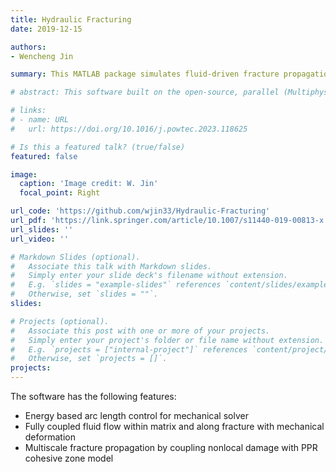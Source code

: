 ```yaml
---
title: Hydraulic Fracturing
date: 2019-12-15

authors:
- Wencheng Jin

summary: This MATLAB package simulates fluid-driven fracture propagation in porous, anisotropic materials across multiple scales. It combines a meso-scale nonlocal damage model, a macro-scale cohesive zone model, and a transition algorithm to capture multiscale mechanical behavior. Fluid flow in both the matrix and fractures is modeled using Darcy’s and Cubic laws, and XFEM is employed for discretization and solution of the boundary value problems.

# abstract: This software built on the open-source, parallel (Multiphysics Object-Oriented Simulation Environment) framework, using the finite-element method. It solves the momentum balance and mass conservation equations for hydraulic fracturing using numerical techniques such as the discontinuous Galerkin method, cohesive zone models, and multiphase, multicomponent fluid-flow simulations. This allows the software to simulate proppant-fluid mixture-driven fracture propagation, proppant transport and settling, and fracture closure with proppant compaction. ELK solves the coupled dynamic hydromechanical governing equations for electric shocking (i.e., pulsed-power-induced fracturing). A damage model and permeability and stiffness evolution constitutive laws have been incorporated to simulate multi-fracture propagation in saturated environments. 

# links:
# - name: URL
#   url: https://doi.org/10.1016/j.powtec.2023.118625

# Is this a featured talk? (true/false)
featured: false

image:
  caption: 'Image credit: W. Jin'
  focal_point: Right

url_code: 'https://github.com/wjin33/Hydraulic-Fracturing'
url_pdf: 'https://link.springer.com/article/10.1007/s11440-019-00813-x'
url_slides: ''
url_video: ''

# Markdown Slides (optional).
#   Associate this talk with Markdown slides.
#   Simply enter your slide deck's filename without extension.
#   E.g. `slides = "example-slides"` references `content/slides/example-slides.md`.
#   Otherwise, set `slides = ""`.
slides:

# Projects (optional).
#   Associate this post with one or more of your projects.
#   Simply enter your project's folder or file name without extension.
#   E.g. `projects = ["internal-project"]` references `content/project/deep-learning/index.md`.
#   Otherwise, set `projects = []`.
projects:
---
```

<!-- ![Hopper Flow](../../../images/hopper.gif) -->

The software has the following features:
- Energy based arc length control for mechanical solver
- Fully coupled fluid flow within matrix and along fracture with mechanical deformation
- Multiscale fracture propagation by coupling nonlocal damage with PPR cohesive zone model